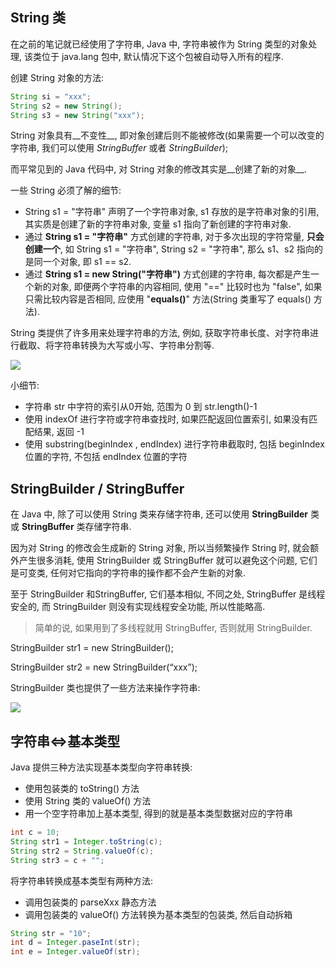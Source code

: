 ## String 类

在之前的笔记就已经使用了字符串, Java 中, 字符串被作为 String 类型的对象处理, 该类位于 java.lang 包中, 默认情况下这个包被自动导入所有的程序.

创建 String 对象的方法:

```java
String si = "xxx";
String s2 = new String();
String s3 = new String("xxx");
```

String 对象具有__不变性__, 即对象创建后则不能被修改(如果需要一个可以改变的字符串, 我们可以使用 _StringBuffer_ 或者 _StringBuilder_);

而平常见到的 Java 代码中, 对 String 对象的修改其实是__创建了新的对象__.

一些 String 必须了解的细节:

- String s1 = "字符串" 声明了一个字符串对象, s1 存放的是字符串对象的引用, 其实质是创建了新的字符串对象, 变量 s1 指向了新创建的字符串对象.
- 通过 __String s1 = "字符串"__ 方式创建的字符串, 对于多次出现的字符常量, __只会创建一个__, 如 String s1 = "字符串", String s2 = "字符串", 那么 s1、s2 指向的是同一个对象, 即 s1 == s2.
- 通过 __String s1 = new String("字符串")__ 方式创建的字符串, 每次都是产生一个新的对象, 即便两个字符串的内容相同, 使用 "==" 比较时也为 "false", 如果只需比较内容是否相同, 应使用 "__equals()__" 方法(String 类重写了 equals() 方法).


String 类提供了许多用来处理字符串的方法, 例如, 获取字符串长度、对字符串进行截取、将字符串转换为大写或小写、字符串分割等.

![](http://i59.tinypic.com/w1624g.jpg)

小细节:

- 字符串 str 中字符的索引从0开始, 范围为 0 到 str.length()-1
- 使用 indexOf 进行字符或字符串查找时, 如果匹配返回位置索引, 如果没有匹配结果, 返回 -1
- 使用 substring(beginIndex , endIndex) 进行字符串截取时, 包括 beginIndex 位置的字符, 不包括 endIndex 位置的字符

## StringBuilder / StringBuffer
在 Java 中, 除了可以使用 String 类来存储字符串, 还可以使用 __StringBuilder__ 类或 __StringBuffer__ 类存储字符串.

因为对 String 的修改会生成新的 String 对象, 所以当频繁操作 String 时, 就会额外产生很多消耗, 使用 StringBuilder 或 StringBuffer 就可以避免这个问题, 它们是可变类, 任何对它指向的字符串的操作都不会产生新的对象.

至于 StringBuilder 和StringBuffer, 它们基本相似, 不同之处, StringBuffer 是线程安全的, 而 StringBuilder 则没有实现线程安全功能, 所以性能略高.

> 简单的说, 如果用到了多线程就用 StringBuffer, 否则就用 StringBuilder.

StringBuilder str1 = new StringBuilder();

StringBuilder str2 = new StringBuilder(“xxx”);

StringBuilder 类也提供了一些方法来操作字符串:

![](http://i59.tinypic.com/2mzb78k.jpg)

## 字符串<=>基本类型
Java 提供三种方法实现基本类型向字符串转换:

- 使用包装类的 toString() 方法
- 使用 String 类的 valueOf() 方法
- 用一个空字符串加上基本类型, 得到的就是基本类型数据对应的字符串

```java
int c = 10;
String str1 = Integer.toString(c);
String str2 = String.valueOf(c);
String str3 = c + "";
```

将字符串转换成基本类型有两种方法:

- 调用包装类的 parseXxx 静态方法
- 调用包装类的 valueOf() 方法转换为基本类型的包装类, 然后自动拆箱

```java
String str = "10";
int d = Integer.paseInt(str);
int e = Integer.valueOf(str);
```
